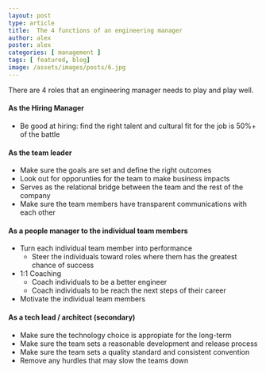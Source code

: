 ```yaml
---
layout: post
type: article
title:  The 4 functions of an engineering manager
author: alex
poster: alex
categories: [ management ]
tags: [ featured, blog]
image: /assets/images/posts/6.jpg
---
```


There are 4 roles that an engineering manager needs to play and play well.

#### As the Hiring Manager 
 - Be good at hiring: find the right talent and cultural fit for the job is 50%+ of the battle  
   
#### As the team leader
  - Make sure the goals are set and define the right outcomes    
  - Look out for opporunties for the team to make business impacts
  - Serves as the relational bridge between the team and the rest of the company  
  - Make sure the team members have transparent communications with each other

#### As a people manager to the individual team members
  - Turn each individual team member into performance
    - Steer the individuals toward roles where them has the greatest chance of success    
  - 1:1 Coaching
    - Coach individuals to be a better engineer
    - Coach individuals to be reach the next steps of their career
  - Motivate the individual team members

#### As a tech lead / architect (secondary)
  - Make sure the technology choice is appropiate for the long-term
  - Make sure the team sets a reasonable development and release process
  - Make sure the team sets a quality standard and consistent convention
  - Remove any hurdles that may slow the teams down 
  